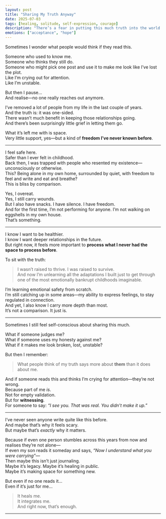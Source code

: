 ```yaml
---
layout: post
title: "Sharing My Truth Anyway"
date: 2025-07-03
tags: [healing, solitude, self-expression, courage]
description: "There’s a fear in putting this much truth into the world. But there’s also a quiet kind of freedom I’ve never had before."
emotions: ["acceptance", "hope"]
---
```


Sometimes I wonder what people would think if they read this.

Someone who used to know me.  
Someone who thinks they still do.  
Someone who might pick one post and use it to make me look like I’ve lost the plot.  
Like I’m crying out for attention.  
Like I’m unstable.

But then I pause…  
And realise—no one really reaches out anymore.

I’ve removed a lot of people from my life in the last couple of years.  
And the truth is: it was one-sided.  
There wasn’t much benefit in keeping those relationships going.  
And there’s been surprisingly little grief in letting them go.

What it’s left me with is space.  
Very little support, yes—but a kind of **freedom I’ve never known before**.

---

I feel safe here.  
Safer than I ever felt in childhood.  
Back then, I was trapped with people who resented my existence—unconsciously or otherwise.  
This? Being alone in my own home, surrounded by quiet, with freedom to feel and write and eat and breathe?  
This is bliss by comparison.

Yes, I overeat.  
Yes, I still carry wounds.  
But I also have snacks. I have silence. I have freedom.  
And for the first time, I’m not performing for anyone. I’m not walking on eggshells in my own house.  
That’s something.

---

I know I want to be healthier.  
I know I want deeper relationships in the future.  
But right now, it feels more important to **process what I never had the space to process before**.

To sit with the truth:  
> I wasn’t raised to thrive. I was raised to survive.  
> And now I’m unlearning all the adaptations I built just to get through one of the most emotionally bankrupt childhoods imaginable.

I’m learning emotional safety from scratch.  
I’m still catching up in some areas—my ability to express feelings, to stay regulated in connection.  
And yet, I also know I carry more depth than most.  
It’s not a comparison. It just is.

---

Sometimes I still feel self-conscious about sharing this much.

What if someone judges me?  
What if someone uses my honesty against me?  
What if it makes me look broken, lost, unstable?

But then I remember:
> What people think of my truth says more about **them** than it does about me.

And if someone reads this and thinks I’m crying for attention—they’re not wrong.  
Because part of me *is*.  
Not for empty validation.  
But for **witnessing**.  
For someone to say: *“I see you. That was real. You didn’t make it up.”*

---

I’ve never seen anyone write quite like this before.  
And maybe that’s why it feels scary.  
But maybe that’s *exactly* why it matters.

Because if even one person stumbles across this years from now and realises they’re not alone—  
If even my son reads it someday and says, *“Now I understand what you were carrying”—*  
Then maybe this isn’t just journaling.  
Maybe it’s legacy. Maybe it’s healing in public.  
Maybe it’s making space for something new.

But even if no one reads it…  
Even if it’s just for me…

> It heals me.  
> It integrates me.  
> And right now, that’s enough.


---